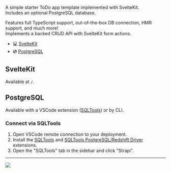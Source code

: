 A simple starter ToDo app template implemented with SvelteKit.  
Includes an optional PostgreSQL database.

Features full TypeScript support, out-of-the-box DB connection, HMR support, and much more!  
Implements a backed CRUD API with SvelteKit form actions.

- 💻 [SvelteKit](https://kit.svelte.dev/)
- 💿 [PostgreSQL](https://www.postgresql.org/)

## SvelteKit

Available at `/`.

## PostgreSQL

Available with a VSCode extension ([SQLTools](https://marketplace.visualstudio.com/items?itemName=mtxr.sqltools)) or by CLI.

### Connect via SQLTools

1. Open VSCode remote connection to your deployment.
2. Install the [SQLTools](https://marketplace.visualstudio.com/items?itemName=mtxr.sqltools) and [SQLTools PostgreSQL/Redshift Driver](https://marketplace.visualstudio.com/items?itemName=mtxr.sqltools-driver-pg) extensions.
3. Open the "SQLTools" tab in the sidebar and click "Strapi".

---

[<img src="https://diploi.com/launch-template-button.svg">](https://diploi.com/launch/sveltekit)
